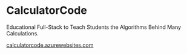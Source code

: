 # CalculatorCode
Educational Full-Stack to Teach Students the Algorithms Behind Many Calculations.

<a href="http://calculatorcode.azurewebsites.com"> calculatorcode.azurewebsites.com </a>

